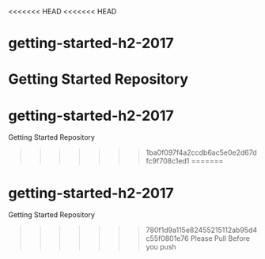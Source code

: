 <<<<<<< HEAD
<<<<<<< HEAD
# getting-started-h2-2017
Getting Started Repository
=======
# getting-started-h2-2017
Getting Started Repository
>>>>>>> 1ba0f097f4a2ccdb6ac5e0e2d67dfc9f708c1ed1
=======
# getting-started-h2-2017
Getting Started Repository
>>>>>>> 780f1d9a115e82455215112ab95d4c55f0801e76
Please Pull Before you push 